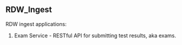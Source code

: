 ## RDW_Ingest
RDW ingest applications:
1. Exam Service - RESTful API for submitting test results, aka exams.

